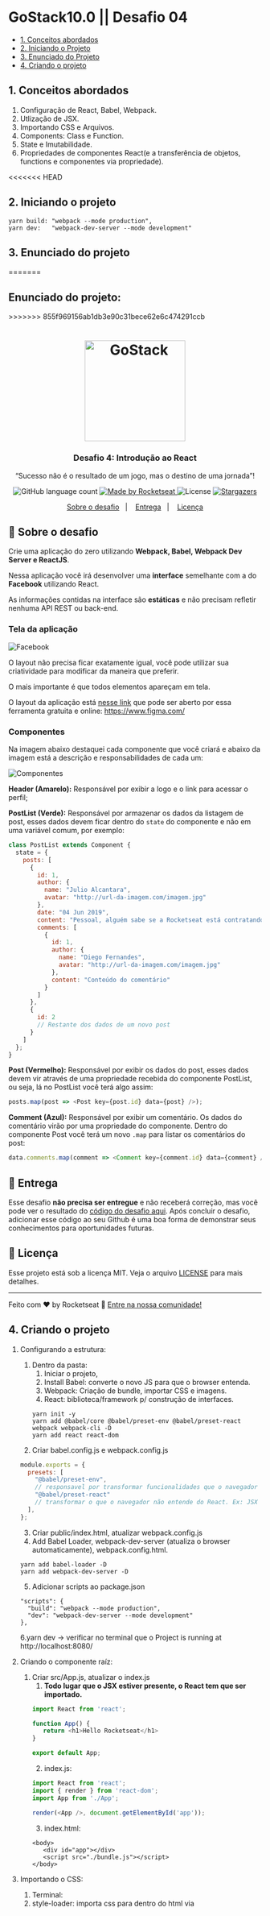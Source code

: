 # GoStack10.0 || Desafio 04

* [1. Conceitos abordados](#1-conceitos-abordados)
* [2. Iniciando o Projeto](#3-iniciando-o-projeto)
* [3. Enunciado do Projeto](#4-enunciado-do-projeto)
* [4. Criando o projeto](#5-criando-o-projeto)

##  1. Conceitos abordados

1. Configuração de React, Babel, Webpack.
2. Utlização de JSX.
3. Importando CSS e Arquivos.
4. Components: Class e Function.
5. State e Imutabilidade.
6. Propriedades de componentes React(e a transferência de objetos, functions e componentes via propriedade).

<<<<<<< HEAD
## 2. Iniciando o projeto

```
yarn build: "webpack --mode production",
yarn dev:   "webpack-dev-server --mode development"
```

## 3. Enunciado do projeto
=======
<h2>Enunciado do projeto:</h2>
>>>>>>> 855f969156ab1db3e90c31bece62e6c474291ccb

<h1 align="center">
    <img alt="GoStack" src="https://rocketseat-cdn.s3-sa-east-1.amazonaws.com/bootcamp-header.png" width="200px" />
</h1>

<h3 align="center">
  Desafio 4: Introdução ao React
</h3>

<p align="center">“Sucesso não é o resultado de um jogo, mas o destino de uma jornada”!</blockquote>

<p align="center">
  <img alt="GitHub language count" src="https://img.shields.io/github/languages/count/rocketseat/bootcamp-gostack-desafio-04?color=%2304D361">

  <a href="https://rocketseat.com.br">
    <img alt="Made by Rocketseat" src="https://img.shields.io/badge/made%20by-Rocketseat-%2304D361">
  </a>

  <img alt="License" src="https://img.shields.io/badge/license-MIT-%2304D361">

  <a href="https://github.com/Rocketseat/bootcamp-gostack-desafio-04/stargazers">
    <img alt="Stargazers" src="https://img.shields.io/github/stars/rocketseat/bootcamp-gostack-desafio-04?style=social">
  </a>
</p>

<p align="center">
  <a href="#rocket-sobre-o-desafio">Sobre o desafio</a>&nbsp;&nbsp;&nbsp;|&nbsp;&nbsp;&nbsp;
  <a href="#-entrega">Entrega</a>&nbsp;&nbsp;&nbsp;|&nbsp;&nbsp;&nbsp;
  <a href="#memo-licença">Licença</a>
</p>

## :rocket: Sobre o desafio

Crie uma aplicação do zero utilizando **Webpack, Babel, Webpack Dev Server e ReactJS**.

Nessa aplicação você irá desenvolver uma **interface** semelhante com a do **Facebook** utilizando React.

As informações contidas na interface são **estáticas** e não precisam refletir nenhuma API REST ou back-end.

### Tela da aplicação

![Facebook](https://github.com/MaisDennis/GoStack10.0-Desafio-04/blob/master/src/assets/facebook.png)

O layout não precisa ficar exatamente igual, você pode utilizar sua criatividade para modificar da maneira que preferir.

O mais importante é que todos elementos apareçam em tela.

O layout da aplicação está [nesse link](.github/layout.sketch) que pode ser aberto por essa ferramenta gratuita e online: https://www.figma.com/

### Componentes

Na imagem abaixo destaquei cada componente que você criará e abaixo da imagem está a descrição e responsabilidades de cada um:

![Componentes](https://github.com/MaisDennis/GoStack10.0-Desafio-04/blob/master/src/assets/components.png)

**Header (Amarelo):** Responsável por exibir a logo e o link para acessar o perfil;

**PostList (Verde):** Responsável por armazenar os dados da listagem de post, esses dados devem ficar dentro do `state` do componente e não em uma variável comum, por exemplo:

```js
class PostList extends Component {
  state = {
    posts: [
      {
        id: 1,
        author: {
          name: "Julio Alcantara",
          avatar: "http://url-da-imagem.com/imagem.jpg"
        },
        date: "04 Jun 2019",
        content: "Pessoal, alguém sabe se a Rocketseat está contratando?",
        comments: [
          {
            id: 1,
            author: {
              name: "Diego Fernandes",
              avatar: "http://url-da-imagem.com/imagem.jpg"
            },
            content: "Conteúdo do comentário"
          }
        ]
      },
      {
        id: 2
        // Restante dos dados de um novo post
      }
    ]
  };
}
```

**Post (Vermelho):** Responsável por exibir os dados do post, esses dados devem vir através de uma propriedade recebida do componente PostList, ou seja, lá no PostList você terá algo assim:

```js
posts.map(post => <Post key={post.id} data={post} />);
```

**Comment (Azul):** Responsável por exibir um comentário. Os dados do comentário virão por uma propriedade do componente. Dentro do componente Post você terá um novo `.map` para listar os comentários do post:

```js
data.comments.map(comment => <Comment key={comment.id} data={comment} />);
```

## 📅 Entrega

Esse desafio **não precisa ser entregue** e não receberá correção, mas você pode ver o resultado do [código do desafio aqui](https://github.com/Rocketseat/bootcamp-gostack-desafio-04). Após concluir o desafio, adicionar esse código ao seu Github é uma boa forma de demonstrar seus conhecimentos para oportunidades futuras.

## :memo: Licença

Esse projeto está sob a licença MIT. Veja o arquivo [LICENSE](LICENSE.md) para mais detalhes.

---

Feito com ♥ by Rocketseat :wave: [Entre na nossa comunidade!](https://discordapp.com/invite/gCRAFhc)

## 4. Criando o projeto

1. Configurando a estrutura:
   1. Dentro da pasta: 
      1. Iniciar o projeto, 
      2. Install Babel: converte o novo JS para que o browser entenda. 
      3. Webpack: Criação de bundle, importar CSS e imagens.
      4. React: biblioteca/framework p/ construção de interfaces.
      ```
      yarn init -y
      yarn add @babel/core @babel/preset-env @babel/preset-react webpack webpack-cli -D
      yarn add react react-dom
      ```
    2. Criar babel.config.js e webpack.config.js
    ```Javascript
    module.exports = {
      presets: [
        "@babel/preset-env", 
        // responsavel por transformar funcionalidades que o navegador não entende. Ex: import/export, Arrow Functions, Classes
        "@babel/preset-react" 
        // transformar o que o navegador não entende do React. Ex: JSX
      ],
    };
    ```
    3. Criar public/index.html, atualizar webpack.config.js
    4. Add Babel Loader, webpack-dev-server (atualiza o browser automaticamente), webpack.config.html.
    ```
    yarn add babel-loader -D
    yarn add webpack-dev-server -D
    ```
    5. Adicionar scripts ao package.json
    ```
    "scripts": {
      "build": "webpack --mode production",
      "dev": "webpack-dev-server --mode development"
    },
    ```
    6.yarn dev -> verificar no terminal que o Project is running at http://localhost:8080/
    
2. Criando o componente raíz:
   1. Criar src/App.js, atualizar o index.js
      1. **Todo lugar que o JSX estiver presente, o React tem que ser importado.**
      ```Javascript
      import React from 'react';

      function App() {
         return <h1>Hello Rocketseat</h1>
      }

      export default App;
      ```
      2. index.js:
      ```Javascript
      import React from 'react';
      import { render } from 'react-dom';
      import App from './App';

      render(<App />, document.getElementById('app'));
      ```
      3. index.html:
      ```
      <body>
         <div id="app"></div>
         <script src="./bundle.js"></script>
      </body>
      ```
3. Importando o CSS:
   1. Terminal: 
     1. style-loader: importa css para dentro do html via <style>, 
     2. css-loader: importa outros arquivos para dentro do .css e que o webpack entenda.
     ```
     yarn add style-loader css-loader -D
     ```
     3. Add rule no webpack.config.js
     4. Criar src/App.css e importar ao App.js, yarn dev.
   
4. Importando imagens:
   1. Instalar File Loader
      ```
      yarn add file-loader -D
      ```
   2. Add rule no webpack.config.js
   3. Criar src/assets e salvar uma foto, importar ao App.js

5. Class components:  
   1. Deletar a imagem.
   2. Criar src/components/Postlist.js, criar class (component)
   ```Javascript
   import React, { Component } from 'react';

   class PostList extends Component {
      render() {
          return ()
      }
   }
   
   export default PostList;
   ```
   3. App.js
      1. import PostList from './components/PostList';
      2. return <PostList />
   4. install class properties (para que Babel entenda "state = "
      ```
      yarn add @babel/plugin-proposal-class-properties -D
      ```
   5. babel.config.js
      ```
      plugins: [ '@babel/plugin-proposal-class-properties' ]
      ```
      
6.  Estado e Imutibilidade
    1. Vide components/PostList.js,
    2. Components:
       1. Posts: PostItem.js
       2. Header: Header.js
       3. Styles: App.css

